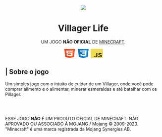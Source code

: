 <div align="center"> 
  <img src="https://media.discordapp.net/attachments/1063891503107285102/1092277760946348032/villagerLife.png?width=1171&height=609">
</div>

<div align="center">
  <h1>Villager Life</h1>
  <p>UM JOGO <b>NÃO OFICIAL</b> DE <a href="https://www.minecraft.net/pt-br">MINECRAFT</a>.</p>
</div>

<div align="center">
  <img title="HTML" height="30" width="40" src="https://raw.githubusercontent.com/devicons/devicon/master/icons/html5/html5-original.svg">
  <img title="CSS" height="30" width="40" src="https://raw.githubusercontent.com/devicons/devicon/master/icons/css3/css3-original.svg">
  <img title="JavaScript" height="30" width="40" src="https://raw.githubusercontent.com/devicons/devicon/master/icons/javascript/javascript-original.svg">
</div>

## | Sobre o jogo ##

<p>Um simples jogo com o intuito de cuidar de um Villager, onde você pode comprar alimento e o alimentar, minerar esmeraldas e até batalhar com os Pillager. </p><br><br>
<p>ESSE JOGO <b>NÃO</b> É UM PRODUTO OFICIAL DE MINECRAFT. NÃO APROVADO OU ASSOCIADO À MOJANG / Mojang © 2009-2023. "Minecraft" é uma marca registrada da Mojang Synergies AB.
